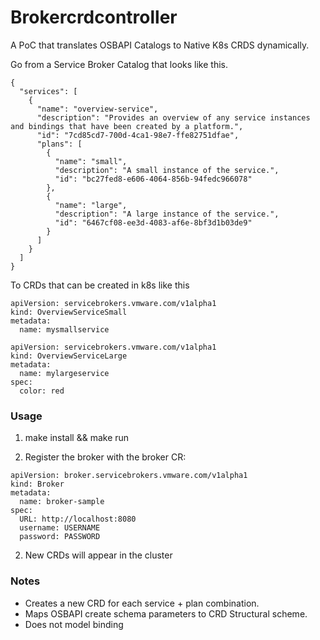 # Brokercrdcontroller

A PoC that translates OSBAPI Catalogs to Native K8s CRDS dynamically.

Go from a Service Broker Catalog that looks like this.
```
{
  "services": [
    {
      "name": "overview-service",
      "description": "Provides an overview of any service instances and bindings that have been created by a platform.",
      "id": "7cd85cd7-700d-4ca1-98e7-ffe82751dfae",
      "plans": [
        {
          "name": "small",
          "description": "A small instance of the service.",
          "id": "bc27fed8-e606-4064-856b-94fedc966078"
        },
        {
          "name": "large",
          "description": "A large instance of the service.",
          "id": "6467cf08-ee3d-4083-af6e-8bf3d1b03de9"
        }
      ]
    }
  ]
}
```

To CRDs that can be created in k8s like this

```
apiVersion: servicebrokers.vmware.com/v1alpha1
kind: OverviewServiceSmall
metadata:
  name: mysmallservice
```

```
apiVersion: servicebrokers.vmware.com/v1alpha1
kind: OverviewServiceLarge
metadata:
  name: mylargeservice
spec:
  color: red
```

### Usage

1. make install && make run

1. Register the broker with the broker CR:
```
apiVersion: broker.servicebrokers.vmware.com/v1alpha1
kind: Broker
metadata:
  name: broker-sample
spec:
  URL: http://localhost:8080
  username: USERNAME
  password: PASSWORD
```

2. New CRDs will appear in the cluster

### Notes

* Creates a new CRD for each service + plan combination.
* Maps OSBAPI create schema parameters to CRD Structural scheme.
* Does not model binding
